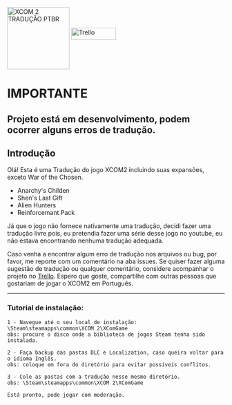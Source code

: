 <img src="https://i.imgur.com/FzL3QHY.png" align="center" height="144" alt="XCOM 2 TRADUÇÃO PTBR"/>
<a href="https://trello.com/b/Ru1eYjcb/xcom-2-tradução-ptbr">
<img border="0" alt="Trello" src="https://i.imgur.com/yLzTkGf.png" width="104" height="28">
</a>




# IMPORTANTE
## Projeto está em desenvolvimento, podem ocorrer alguns erros de tradução.
## Introdução

Olá! Esta é uma Tradução do jogo XCOM2 incluindo suas expansões, exceto War of the Chosen.
- Anarchy's Childen
- Shen's Last Gift
- Alien Hunters
- Reinforcemant Pack


Já que o jogo não fornece nativamente uma tradução, decidi fazer uma tradução livre pois, eu pretendia fazer uma série desse jogo no youtube, eu não estava encontrando nenhuma tradução adequada.

Caso venha a encontrar algum erro de tradução nos arquivos ou bug, por favor, me reporte com um comentário na aba issues.
Se quiser fazer alguma sugestão de tradução ou qualquer comentário, considere acompanhar o projeto no [Trello](https://trello.com/b/Ru1eYjcb/xcom-2-tradução-ptbr).
Espero que goste, compartilhe com outras pessoas que gostariam de jogar o XCOM2 em Português.

----------------------------------------------------------------------------------------------------------------------------------------

### Tutorial de instalação:

	1 - Navegue até o seu local de instalação: \Steam\steamapps\common\XCOM 2\XComGame
	obs: procure o disco onde a biblioteca de jogos Steam tenha sido instalada.

	2 - Faça backup das pastas DLC e Localization, caso queira voltar para o idioma Inglês.
	obs: coloque em fora do diretório para evitar possiveis conflitos.

	3 - Cole as pastas com a tradução nesse mesmo diretório.
	obs: \Steam\steamapps\common\XCOM 2\XComGame

	Está pronto, pode jogar com moderação.
